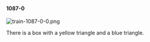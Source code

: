 #### 1087-0
![train-1087-0-0.png](https://github.com/lil-lab/nlvr/raw/master/nlvr/train/images/13/train-1087-0-0.png "train-1087-0-0.png")

There is a box with a yellow triangle and a blue triangle.
